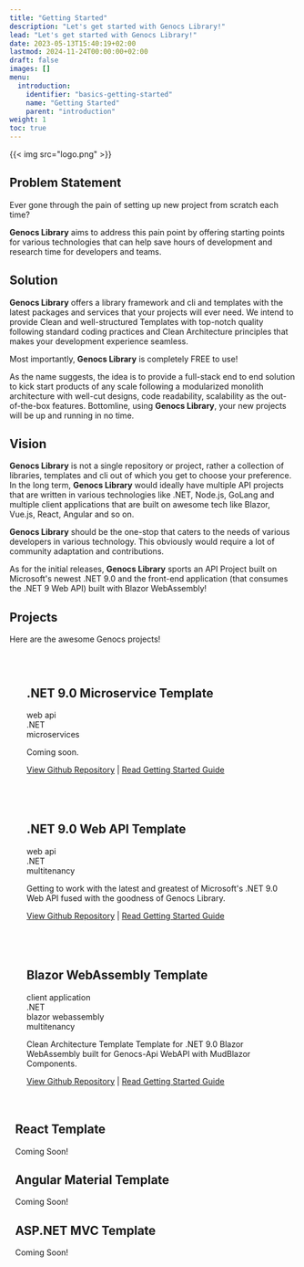 ```yaml
---
title: "Getting Started"
description: "Let's get started with Genocs Library!"
lead: "Let's get started with Genocs Library!"
date: 2023-05-13T15:40:19+02:00
lastmod: 2024-11-24T00:00:00+02:00
draft: false
images: []
menu:
  introduction:
    identifier: "basics-getting-started"
    name: "Getting Started"
    parent: "introduction"
weight: 1
toc: true
---
```

<div>

{{< img src="logo.png" >}}

## Problem Statement

<p>Ever gone through the pain of setting up new project from scratch each time?</p>
<p><b>Genocs Library</b> aims to
address this pain point by offering starting points for various technologies that can help save
hours of development and research time for developers and teams.</p>

## Solution

<p><b>Genocs Library</b> offers a library framework and cli and templates with the latest packages and services that your projects will ever need. We intend to provide Clean and well-structured Templates with top-notch quality following standard coding practices and Clean Architecture principles that makes your development experience seamless.
</p>
<p class="code-green">Most importantly, <b>Genocs Library</b> is completely FREE to use!</p>

As the name suggests, the idea is to provide a full-stack end to end solution to kick start products of any scale following a modularized monolith architecture with well-cut designs, code readability, scalability as the out-of-the-box features. Bottomline, using <b>Genocs Library</b>, your new projects will be up and running in no time.

## Vision

<b>Genocs Library</b> is not a single repository or project, rather a collection of libraries, templates and cli out of which you get to choose your preference. In the long term, <b>Genocs Library</b> would ideally have multiple API projects that are written in various technologies like .NET, Node.js, GoLang and multiple client applications that are built on awesome tech like Blazor, Vue.js, React, Angular and so on.

<b>Genocs Library</b> should be the one-stop that caters to the needs of various developers in various technology. This obviously would require a lot of community adaptation and contributions.

As for the initial releases, <b>Genocs Library</b> sports an API Project built on Microsoft's newest .NET 9.0 and the front-end application (that consumes the .NET 9 Web API) built with Blazor WebAssembly!

## Projects

<p>Here are the awesome Genocs projects!</p>
</div>
<div>
    <div class="row justify-content-center text-center" style="padding:10px!important">
      <div class="card feature-card" style="padding:0px!important">
        <div style="padding:20px">
          <h2 class="h4">.NET 9.0 Microservice Template</h2>
          <div class="tablet-group">
              <div class="tablet">web api</div>
              <div class="tablet tablet-secondary">.NET</div>
              <div class="tablet">microservices</div>
            </div>
          <p>Coming soon.</p>
          <p><a href="https://github.com/Genocs/genocs-library">View Github Repository</a> | <a href="https://genocs-blog.netlify.app/dotnet-microservices-template/">Read Getting Started Guide</a></p>
        </div>
      </div>
      <div class="card feature-card" style="padding:0px!important">
        <div style="padding:20px">
          <h2 class="h4">.NET 9.0 Web API Template</h2>
          <div class="tablet-group">
              <div class="tablet">web api</div>
              <div class="tablet tablet-secondary">.NET</div>
              <div class="tablet">multitenancy</div>
            </div>
          <p>Getting to work with the latest and greatest of Microsoft's .NET 9.0 Web API fused with the goodness of Genocs Library.</p>
          <p><a href="https://github.com/Genocs/templates">View Github Repository</a> | <a href="https://genocs-blog.netlify.app/templates/general/getting-started/">Read Getting Started Guide</a></p>
        </div>
      </div>
      <div class="card feature-card" style="padding:0px!important">
        <div style="padding:20px">
          <h2 class="h4">Blazor WebAssembly Template</h2>
          <div class="tablet-group">
              <div class="tablet">client application</div>
              <div class="tablet tablet-secondary">.NET</div>
              <div class="tablet tablet-secondary">blazor webassembly</div>
              <div class="tablet">multitenancy</div>
            </div>
          <p>Clean Architecture Template Template for .NET 9.0 Blazor WebAssembly built for Genocs-Api WebAPI with MudBlazor Components.</p>
          <p><a href="https://github.com/Genocs/genocs-library-docs">View Github Repository</a> | <a href="https://genocs-blog.netlify.app/blazor-template/general/overview/">Read Getting Started Guide</a></p>
        </div>
      </div>
      <div class="card feature-card">
        <h2 class="h4">React Template</h2>
        <p>Coming Soon!</p>
      </div>
      <div class="card feature-card">
        <h2 class="h4">Angular Material Template</h2>
        <p>Coming Soon!</p>
      </div>
      <div class="card feature-card">
        <h2 class="h4">ASP.NET MVC Template</h2>
        <p>Coming Soon!</p>
      </div>
    </div>
</div>
